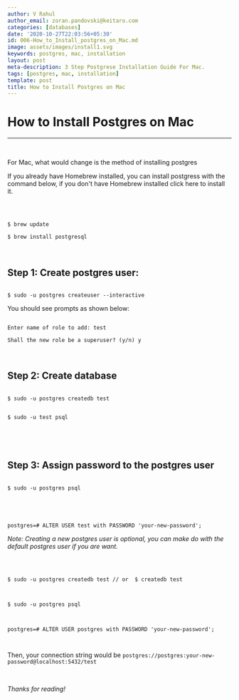 ```yaml
---
author: V Rahul
author_email: zoran.pandovski@keitaro.com
categories: [databases]
date: '2020-10-27T22:03:56+05:30'
id: 006-How_to_Install_postgres_on_Mac.md
image: assets/images/install1.svg
keywords: postgres, mac, installation
layout: post
meta-description: 3 Step Postgrese Installation Guide For Mac.
tags: [postgres, mac, installation]
template: post
title: How to Install Postgres on Mac
---
```




# How to Install Postgres on Mac 



***



<p>&nbsp;</p>



For Mac, what would change is the method of installing postgres



If you already have Homebrew installed, you can install postgress with the command below, if you don't have Homebrew installed click here to install it.





<p>&nbsp;</p>



```

$ brew update

$ brew install postgresql

```

<p>&nbsp;</p>



## Step 1: Create postgres user:



```

$ sudo -u postgres createuser --interactive

```

You should see prompts as shown below:



```

Enter name of role to add: test

Shall the new role be a superuser? (y/n) y

```



<p>&nbsp;</p>



## Step 2: Create database

```

$ sudo -u postgres createdb test

```



```

$ sudo -u test psql



```



<p>&nbsp;</p>



## Step 3: Assign password to the postgres user



```

$ sudo -u postgres psql





postgres=# ALTER USER test with PASSWORD 'your-new-password';

```



*Note: Creating a new postgres user is optional, you can make do with the default postgres user if you are want.*





<p>&nbsp;</p>





```

$ sudo -u postgres createdb test // or  $ createdb test



$ sudo -u postgres psql



postgres=# ALTER USER postgres with PASSWORD 'your-new-password';



```

Then, your connection string would be `postgres://postgres:your-new-password@localhost:5432/test`





<p>&nbsp;</p>



*Thanks for reading!*